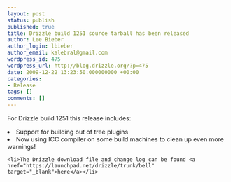 ```yaml
---
layout: post
status: publish
published: true
title: Drizzle build 1251 source tarball has been released
author: Lee Bieber
author_login: lbieber
author_email: kalebral@gmail.com
wordpress_id: 475
wordpress_url: http://blog.drizzle.org/?p=475
date: 2009-12-22 13:23:50.000000000 +00:00
categories:
- Release
tags: []
comments: []
---
```

For Drizzle build 1251 this release includes:  
	<li>Support for building out of tree plugins</li>
        <li>Now using ICC compiler on some build machines to clean up even more warnings!</li>

	<li>The Drizzle download file and change log can be found <a href="https://launchpad.net/drizzle/trunk/bell" target="_blank">here</a></li>

